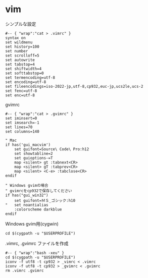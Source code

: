 # vim

シンプルな設定

	#-- { "wrap":"cat > .vimrc" }
	syntax on
	set wildmenu
	set history=100
	set number
	set scrolloff=5
	set autowrite
	set tabstop=4
	set shiftwidth=4
	set softtabstop=0
	set termencoding=utf-8
	set encoding=utf-8
	set fileencodings=iso-2022-jp,utf-8,cp932,euc-jp,ucs2le,ucs-2
	set fenc=utf-8
	set enc=utf-8

gvimrc

	#-- { "wrap":"cat > .gvimrc" }
	set iminsert=0
	set imsearch=-1
	set lines=70
	set columns=140

	" Mac
	if has('gui_macvim')
		set guifont=Source\ Code\ Pro:h12
		set showtabline=2
		set guioptions-=T
		map <silent> gt :tabnext<CR>
		map <silent> gT :tabprev<CR>
		map <silent> <C-e> :tabclose<CR>
	endif

	" Windows gvimの場合
	" gvimrcをcp932で保存してください
	if has("gui_win32")
		set guifont=ＭＳ_ゴシック:h10
	"	set noantialias
		:colorscheme darkblue
	endif

Windows gvim用(cygwin)

	cd $(cygpath -u "$USERPROFILE")

.vimrc, .gvimrc ファイルを作成

	#-- { "wrap":"bash -xeu" }
	cd $(cygpath -u "$USERPROFILE")
	iconv -f utf8 -t cp932 > _vimrc < .vimrc
	iconv -f utf8 -t cp932 > _gvimrc < .gvimrc
	rm .vimrc .gvimrc

